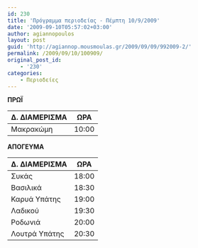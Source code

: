 ```yaml
---
id: 230
title: 'Πρόγραμμα περιοδείας - Πέμπτη 10/9/2009'
date: '2009-09-10T05:57:02+03:00'
author: agiannopoulos
layout: post
guid: 'http://agiannop.mousmoulas.gr/2009/09/09/992009-2/'
permalink: /2009/09/10/100909/
original_post_id:
    - '230'
categories:
    - Περιοδείες
---
```


**ΠΡΩΪ**

| Δ. ΔΙΑΜΕΡΙΣΜΑ | ΩΡΑ |
|---|---|
| Μακρακώμη | 10:00 |


**ΑΠΟΓΕΥΜΑ**

| Δ. ΔΙΑΜΕΡΙΣΜΑ | ΩΡΑ |
|---|---|
| Συκάς | 18:00 |
| Βασιλικά | 18:30 |
| Καρυά Υπάτης | 19:00 |
| Λαδικού | 19:30 |
| Ροδωνιά | 20:00 |
| Λουτρά Υπάτης | 20:30 |